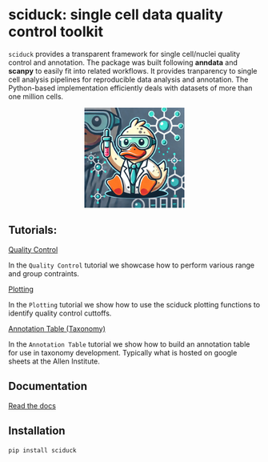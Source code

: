 # sciduck: single cell data quality control toolkit

`sciduck` provides a transparent framework for single cell/nuclei quality control and annotation. The package was built following **anndata** and **scanpy** to easily fit into related workflows. It provides tranparency to single cell analysis pipelines for reproducible data analysis and annotation.  The Python-based implementation efficiently deals with
datasets of more than one million cells.

<div align="center">
<img
    src="/logo/sciduck_DALLEv0.png"
    width="200"
>
</div>

## Tutorials:

[Quality Control](https://github.com/AllenInstitute/sciduck/blob/main/tutorials/standard_workflow.ipynb)

In the `Quality Control` tutorial we showcase how to perform various range and group contraints.

[Plotting](https://github.com/AllenInstitute/sciduck/blob/main/tutorials/sciduck_plotting_example.ipynb)

In the `Plotting` tutorial we show how to use the sciduck plotting functions to identify quality control cuttoffs.

[Annotation Table (Taxonomy)](https://github.com/AllenInstitute/sciduck/blob/main/tutorials/annotation_table.ipynb)

In the `Annotation Table` tutorial we show how to build an annotation table for use in taxonomy development. Typically what is hosted on google sheets at the Allen Institute.

## Documentation

[Read the docs](https://sciduck.readthedocs.io/en/latest/sciduck.html)

## Installation

`pip install sciduck`
